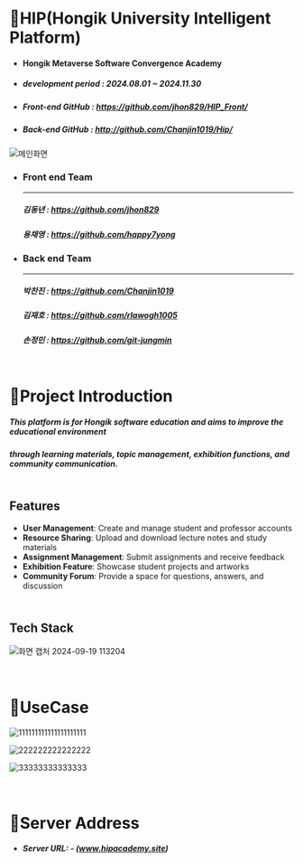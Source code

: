 # :star2:HIP(Hongik University Intelligent Platform)
* #### Hongik Metaverse Software Convergence Academy
* ##### development period : 2024.08.01 ~ 2024.11.30
* ##### Front-end GitHub : <https://github.com/jhon829/HIP_Front/>
* ##### Back-end GitHub : <http://github.com/Chanjin1019/Hip/>

![메인화면](https://github.com/user-attachments/assets/09467aa8-417b-4176-a2cd-d12b0a2321da)
* ### Front end Team
  ---
  ##### 김동년 : <https://github.com/jhon829>

  ##### 용채영 : <https://github.com/happy7yong>
 
* ### Back end Team
  ---
  ##### 박찬진 : <https://github.com/Chanjin1019>
  ##### 김재호 : <https://github.com/rlawogh1005>
  ##### 손정민 : <https://github.com/git-jungmin>
 

# <br/>:star2:Project Introduction

  ##### This platform is for Hongik software education and aims to improve the educational environment 
  ##### through learning materials, topic management, exhibition functions, and community communication.

  ## <br/>Features

- **User Management**: Create and manage student and professor accounts
- **Resource Sharing**: Upload and download lecture notes and study materials
- **Assignment Management**: Submit assignments and receive feedback
- **Exhibition Feature**: Showcase student projects and artworks
- **Community Forum**: Provide a space for questions, answers, and discussion


 ## <br/>  Tech Stack
   ![화면 캡처 2024-09-19 113204](https://github.com/user-attachments/assets/52b1be1a-7bc7-44b1-9431-cb36ca11ca17)

# <br/>:star2:UseCase
![111111111111111111111](https://github.com/user-attachments/assets/20258b68-7edf-45e5-b241-3632c8429327)

![222222222222222](https://github.com/user-attachments/assets/c6ecce51-eb7d-4cb5-928a-8224dd84f5cd)

![33333333333333](https://github.com/user-attachments/assets/99d47b36-99ae-424d-9f73-c2cb9fc85d07)


# <br/>:star2:Server Address
* ##### Server URL: - (www.hipacademy.site)
